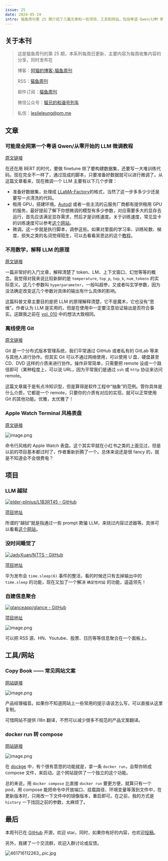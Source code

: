 ```yaml
---
issue: 25
date: 2024-05-19
intro: 猫鱼周刊第 25 期介绍了几篇文章和一些项目、工具和网站，包括粤语 Qwen/LMM 微调教程、LLM 原理解释、离线使用 Git、Apple Watch 表盘、LLM 越狱、没时间睡觉了、自建信息聚合、Copy Book、docker run 转 compose等。
---
```


## 关于本刊

> 这是猫鱼周刊的第 25 期，本系列每周日更新，主要内容为每周收集内容的分享，同时发布在
>
> 博客：[阿猫的博客-猫鱼周刊](https://ameow.xyz/categories/weekly)
>
> RSS：[猫鱼周刊](https://ameow.xyz/feed/categories/weekly.xml)
>
> 邮件订阅：[猫鱼周刊](https://quail.ink/ameow)
>
> 微信公众号：[猫兄的和谐号列车](http://img.ameow.xyz/202401141448662.png)
>
> 私信：[leslieleung@pm.me](mailto:leslieleung@pm.me)

## 文章

### 可能是全网第一个粤语 Qwen/从零开始的 LLM 微调教程

[原文链接](https://blog.stv.lol/archives/88/)

在还在用 BERT 的时代，要做 finetune 除了要构建数据集，还要写一大堆训练代码。现在完全不一样了，通过现成的脚本，只要准备好数据就可以进行微调了。从这篇文章看来，现在微调一个 LLM 主要有以下几个步骤：

- 准备好数据集，处理成 [LLaMA-Factory](https://github.com/hiyouga/LLaMA-Factory)的格式，当然了这一步多多少少还是要写一点清洗的代码。
- 租用 GPU，搭建环境。[Autodl](https://www.gpuhub.com) 或者一些主流的云服务厂商都有提供租用 GPU 的服务，最好提前了解下你想微调的模型有多少参数，对应需要多大的显存去运行，首先应该满足显存需求，然后才是训练速度。关于训练速度，常见显卡的训练速度可以参考[这个网站](https://tensordock.com/benchmarks)。
- 微调。这一步就是执行脚本，调参这些。如果对里面的学习率、训练轮数、梯度、损失之类的名词觉得陌生，可以去看看吴恩达的这个[教程](https://www.youtube.com/playlist?list=PLkDaE6sCZn6FNC6YRfRQc_FbeQrF8BwGI)。

### 不用数学，解释 LLM 的原理

[原文链接](https://blog.miguelgrinberg.com/post/how-llms-work-explained-without-math)

一篇非常好的入门文章，解释清楚了 token、LM、上下文窗口、幻觉等等的概念。我觉得对我来说比较新鲜的是 `temperature`, `top_p`, `top_k`, `num_tokens` 的实际意义。这几个参数叫 `hyperparameter`，一般叫超参，又或者叫玄学参数，因为没法确定改变这几个参数对具体的输出有什么具体的影响。

这篇科普文章主要目的是把 LLM 的原理解释清楚，它不是魔术，它也没有“思维”。作者认为 LLM 是实用的，但是在使用中一定要注意验证输出是否符合事实。这跟我之前在 [vol. 010](https://ameow.xyz/archives/weekly-010) 中的想法大致相同。

### 离线使用 Git

[原文链接](https://www.gibbard.me/using_git_offline/)

Git 是一个分布式版本管理系统，我们平常通过 GitHub 或者私有的 GitLab 等来与其他人进行协作。但其实 Git 可以不通过网络使用，可以使用 U 盘、硬盘甚至 CD、DVD 这样的介质来进行协作。操作非常简单，只需要把 remote 设成一个路径即可（某种程度上，可以说 URL，因为平常我们是通过 `ssh` 或 `http` 协议来访问 remote。

这篇文章属于是有点冷知识型，但是算得是软件工程中“抽象”的范例。管你具体是什么介质，它都是一个 remote，只要你的介质有对应的实现，就可以正常使用 Git 的其他功能。优雅，太优雅了！

### Apple Watch Terminal 风格表盘

[原文链接](https://anotherdayu.com/2024/5755/)

![image.png](https://img.ameow.xyz/202405191725837.png)

命令行风格的 Apple Watch 表盘。这个其实早就在小红书之类的上面见过，但是以前的项目基本都过时了，作者重新折腾了一个。总体来说还是很 fancy 的，就是不知道会不会很费电？

## 项目

### LLM 越狱

[![elder-plinius/L1B3RT45 - GitHub](https://gh-card.dev/repos/elder-plinius/L1B3RT45.svg)](https://github.com/elder-plinius/L1B3RT45)

[项目地址](https://github.com/elder-plinius/L1B3RT45)

所谓的“越狱”就是指通过一些 prompt 欺骗 LLM，来绕过内容过滤器等。具体可以看看[这个网站](https://learnprompting.org/docs/prompt_hacking/intro)。

### 没时间睡觉了

[![JadyXuan/NTTS - GitHub](https://gh-card.dev/repos/JadyXuan/NTTS.svg)](https://github.com/JadyXuan/NTTS)

[项目地址](https://github.com/JadyXuan/NTTS)

华为发布会 `time.sleep(6)` 事件的整活，看的时候还只有去掉输出中的 `time.sleep` 的功能，现在又加了一个解决 `确定性时延` 的功能，遥遥领先！

### 自建信息聚合

[![glanceapp/glance - GitHub](https://gh-card.dev/repos/glanceapp/glance.svg)](https://github.com/glanceapp/glance)

[项目地址](https://github.com/glanceapp/glance)

![image.png](https://img.ameow.xyz/202405191740414.png)

可以把 RSS 源、HN、Youtube、股票、日历等等信息聚合在一个面板上。

## 工具/网站

### Copy Book —— 常见网站文案

[网站链接](https://copybook.me/)

![image.png](https://img.ameow.xyz/202405191743473.png)

产品经理福音。如果你不知道网站上一些常用的提示语该怎么写，可以直接从这里复制。

可惜网站不提供 i18n 翻译，不然可以减少很多不规范的产品文案翻译。

### docker run 转 compose

[网站链接](https://www.composerize.com/)

![image.png](https://img.ameow.xyz/202405191746900.png)

在 [dockge](https://github.com/louislam/dockge) 中，有个很有意思的功能就是，拿一条 `docker run`，会帮你转成 compose 文件，来启动。这个网站提供了一个独立的这个功能。

总的来说，用 `docker compose` 比直接 `docker run` 要更方便，就算只有一个 pod，用 compose 能把命令中开放端口、挂载路径、环境变量等落到文件中，在更新版本时，只用改一下文件中的镜像版本，重启即可。在之前，我的方式是 `history` 一下找回之前的参数，太麻烦了。

## 最后

本周刊已在 [GitHub](https://github.com/LeslieLeung/cat-fish-weekly) 开源，欢迎 star。同时，如果你有好的内容，也欢迎[投稿](https://github.com/LeslieLeung/cat-fish-weekly/issues/new?assignees=LeslieLeung&labels=&projects=&template=recommendations.md)。

另外，我建了一个交流群，欢迎入群讨论或反馈。

![461716112263_.pic.jpg](https://img.ameow.xyz/202405191751641.jpg)
